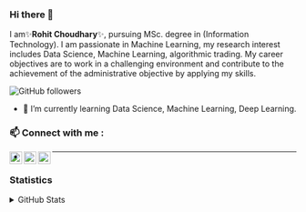 ### Hi there 👋

I am✨**Rohit Choudhary**✨, pursuing MSc. degree in (Information Technology). I am passionate in Machine Learning, my research interest includes Data Science, Machine Learning, algorithmic trading. My career objectives are to work in a challenging environment and contribute to the achievement of the administrative objective by applying my skills.

<img alt="GitHub followers" src="https://img.shields.io/github/followers/TechRoC?style=social"/>

- 🌱 I’m currently learning Data Science, Machine Learning, Deep Learning.

### **📫 Connect with me :**

   [<img align="left" width="22px" alt="TechRoC | LinkedIn" src="https://cdn.jsdelivr.net/npm/simple-icons@v3/icons/linkedin.svg" />][linkedin]      [<img align="left" width="22px" alt="TechRoC | facebook" src="https://unpkg.com/simple-icons@v3/icons/facebook.svg" />][facebook] [<img align= "left" width="22px" alt="TechRoC | Instagram" src="https://unpkg.com/simple-icons@v3/icons/instagram.svg" />][instagram]

[linkedin]: https://www.linkedin.com/in/rohit-choudhary-1789771a0
[facebook]: https://www.facebook.com/profile.php?id=100027133413454
[instagram]: https://www.instagram.com/rohitchoudhary312


- _____________________________________________________________________________________________________________________________
### Statistics
<details>
   <summary>GitHub Stats</summary>

   <img align="left" alt="TechRoC's GitHub stats" src="https://github-readme-stats-kappa-dun.vercel.app/api?username=TechRoC&show_icons=True&hide_border=True"/>
</details>
